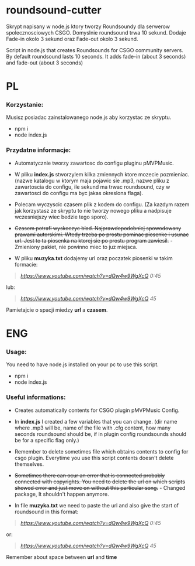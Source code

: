 # roundsound-cutter
 Skrypt napisany w node.js ktory tworzy Roundsoundy dla serwerow spolecznosciowych CSGO. Domyslnie roundsound trwa 10 sekund. Dodaje Fade-in okolo 3 sekund oraz Fade-out okolo 3 sekund.

 Script in node.js that creates Roundsounds for CSGO community servers. By default roundsound lasts 10 seconds. It adds fade-in (about 3 seconds) and fade-out (about 3 seconds)

 
# PL
### Korzystanie:
Musisz posiadac zainstalowanego node.js aby korzystac ze skryptu.
* npm i
* node index.js 

### Przydatne informacje:
 - Automatycznie tworzy zawartosc do configu pluginu pMVPMusic.
 - W pliku **index.js** stworzylem kilka zmiennych ktore mozecie pozmieniac. (nazwe katalogu w ktorym maja pojawic sie .mp3, nazwe pliku z zawartoscia do configu, ile sekund ma trwac roundsound, czy w zawartosci do configu ma byc jakas okreslona flaga).
 - Polecam wyczyscic czasem plik z kodem do configu. (Za kazdym razem jak korzystasz ze skryptu to nie tworzy nowego pliku a nadpisuje wczesniejszy wiec bedzie tego sporo).

 - ~~Czasem potrafi wyskoczyc blad. Najprawdopodobniej spowodowany prawami autorskimi. Wtedy trzeba po prostu pominac piosenke i usunac url. Jest to ta piosenka na ktorej sie po prostu program zawiesil.~~ - Zmieniony pakiet, nie powinno miec to juz miejsca.
 - W pliku **muzyka.txt** dodajemy url oraz poczatek piosenki w takim formacie:

 >_https://www.youtube.com/watch?v=dQw4w9WgXcQ 0:45_ 

 lub:

> _https://www.youtube.com/watch?v=dQw4w9WgXcQ 45_

 Pamietajcie o spacji miedzy **url** a **czasem**.


# ENG

### Usage:
You need to have node.js installed on your pc to use this script.
* npm i
* node index.js 

### Useful informations:
 - Creates automatically contents for CSGO plugin pMVPMusic Config.
 - In **index.js** I created a few variables that you can change. (dir name where .mp3 will be, name of the file with .cfg content, how many seconds roundsound should be, if in plugin config roundsounds should be for a specific flag only.)
 - Remember to delete sometimes file which obtains contents to config for csgo plugin. Everytime you use this script contents doesn't delete themselves.

 - ~~Sometimes there can ocur an error that is connected probably connected with copyrights. You need to delete the url on which scripts showed error and just move on without this particular song.~~ - Changed package, It shouldn't happen anymore.
 - In file **muzyka.txt** we need to paste the url and also give the start of roundsound in this format:

 >_https://www.youtube.com/watch?v=dQw4w9WgXcQ 0:45_

 or:

 >_https://www.youtube.com/watch?v=dQw4w9WgXcQ 45_

 Remember about space between **url** and **time**
